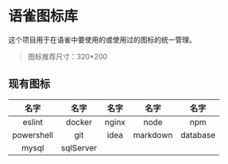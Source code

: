 # 语雀图标库

这个项目用于在语雀中要使用的或使用过的图标的统一管理。

> 图标推荐尺寸：320*200

## 现有图标

|     名字     |    名字     |  名字   |    名字    |    名字    |
|:----------:|:---------:|:-----:|:--------:|:--------:|
|   eslint   |  docker   | nginx |   node   |   npm    |
| powershell |    git    | idea  | markdown | database |
|   mysql    | sqlServer |
